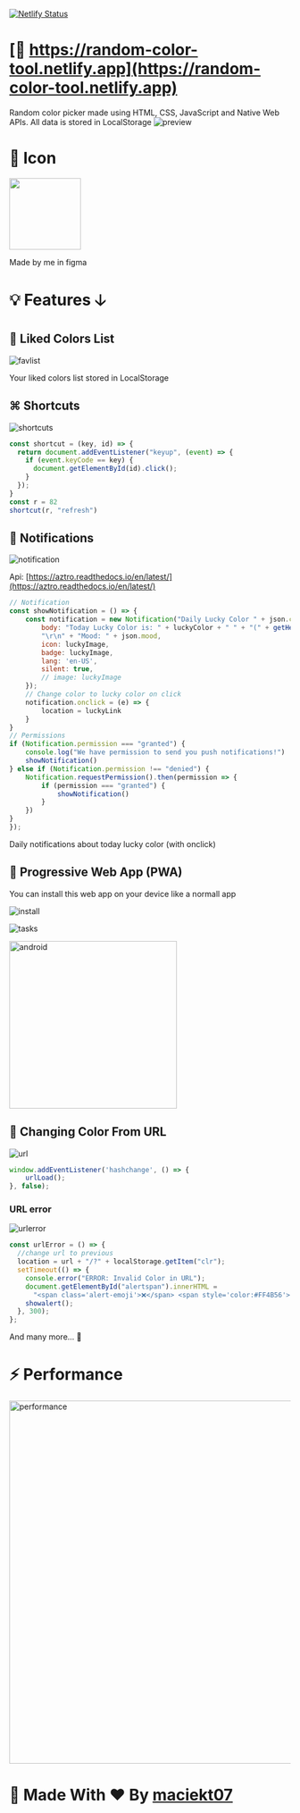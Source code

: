 [![Netlify Status](https://api.netlify.com/api/v1/badges/6173ec8f-e9f6-471a-86e6-71210349ffe3/deploy-status)](https://app.netlify.com/sites/random-color-tool/deploys)
# [🔗 https://random-color-tool.netlify.app](https://random-color-tool.netlify.app)
Random color picker made using HTML, CSS, JavaScript and Native Web APIs. All data is stored in LocalStorage
![preview](https://raw.githubusercontent.com/maciekkoks/random-colors/main/img/preview1.png)

# 💟 Icon

<img width="128px" src="https://raw.githubusercontent.com/maciekt07/random-color/main/img/iconLight.png"></img>


Made by me in figma

# 💡 Features 🡣

## 💜 Liked Colors List
![favlist](https://raw.githubusercontent.com/maciekt07/random-color/main/img/favslist.png)

Your liked colors list stored in LocalStorage

## ⌘ Shortcuts
![shortcuts](https://raw.githubusercontent.com/maciekkoks/random-colors/main/img/shortcuts.png)

``` js
const shortcut = (key, id) => {
  return document.addEventListener("keyup", (event) => {
    if (event.keyCode == key) {
      document.getElementById(id).click();
    }
  });
}
const r = 82
shortcut(r, "refresh")
```

## 🔔 Notifications
![notification](https://raw.githubusercontent.com/maciekt07/random-color/main/img/notification.png)

Api: [https://aztro.readthedocs.io/en/latest/](https://aztro.readthedocs.io/en/latest/)

``` js
// Notification
const showNotification = () => {
    const notification = new Notification("Daily Lucky Color " + json.current_date, {
        body: "Today Lucky Color is: " + luckyColor + " " + "(" + getHexColor(luckyColorHTML) + ")" +
        "\r\n" + "Mood: " + json.mood,
        icon: luckyImage,
        badge: luckyImage,
        lang: 'en-US',
        silent: true,
        // image: luckyImage
    });
    // Change color to lucky color on click
    notification.onclick = (e) => {
        location = luckyLink
    }
}
// Permissions
if (Notification.permission === "granted") {
    console.log("We have permission to send you push notifications!")
    showNotification()
} else if (Notification.permission !== "denied") {
    Notification.requestPermission().then(permission => {
        if (permission === "granted") {
            showNotification()
        }
    })
}
});
 ```
Daily notifications about today lucky color (with onclick)

## 📱 Progressive Web App (PWA)
You can install this web app on your device like a normall app

![install](https://raw.githubusercontent.com/maciekt07/random-color/main/img/installation.png)

![tasks](https://raw.githubusercontent.com/maciekt07/random-color/main/img/tasks.png)

<img width="300px" alt="android" src="https://raw.githubusercontent.com/maciekt07/random-color/main/img/androidapp.jpg">

## 🔗 Changing Color From URL
![url](https://raw.githubusercontent.com/maciekt07/random-color/main/img/url.png)

``` js
window.addEventListener('hashchange', () => {
    urlLoad();
}, false);
```

### URL error 
![urlerror](https://raw.githubusercontent.com/maciekt07/random-color/main/img/urlerror.png)

``` js 
const urlError = () => {
  //change url to previous
  location = url + "/?" + localStorage.getItem("clr");
  setTimeout(() => {
    console.error("ERROR: Invalid Color in URL");
    document.getElementById("alertspan").innerHTML =
      "<span class='alert-emoji'>❌</span> <span style='color:#FF4B56'>ERROR:</span> Invalid Color in URL";
    showalert();
  }, 300);
};
```

And many more... 👀

# ⚡ Performance
<img width="650px" alt="performance" src="https://raw.githubusercontent.com/maciekt07/random-color/main/img/Performance.png">

# 💌 Made With ❤ By [maciekt07](https://github.com/maciekt07)

